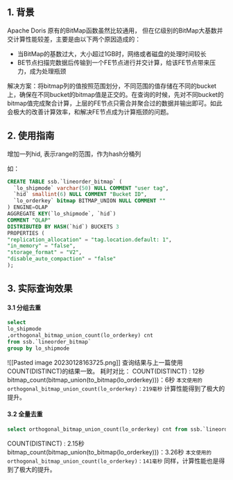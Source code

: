 ## 1. 背景

Apache Doris 原有的BitMap函数虽然比较通用， 但在亿级别的BitMap大基数并交计算性能较差，主要是由以下两个原因造成的：
* 当BitMap的基数过大，大小超过1GB时，网络或者磁盘的处理时间较长
* BE节点扫描完数据后传输到一个FE节点进行并交计算，给该FE节点带来压力，成为处理瓶颈


解决方案：将bitmap列的值按照范围划分，不同范围的值存储在不同的bucket上，确保在不同bucket的bitmap值是正交的。在查询的时候，先对不同bucket的bitmap值完成聚合计算，上层的FE节点只需合并聚合过的数据并输出即可。如此会极大的改善计算效率，和解决FE节点成为计算瓶颈的问题。

## 2. 使用指南

增加一列hid, 表示range的范围，作为hash分桶列

如：
```sql
CREATE TABLE ssb.`lineorder_bitmap` (
  `lo_shipmode` varchar(50) NULL COMMENT "user tag",
  `hid` smallint(6) NULL COMMENT "Bucket ID",
  `lo_orderkey` bitmap BITMAP_UNION NULL COMMENT ""
) ENGINE=OLAP
AGGREGATE KEY(`lo_shipmode`, `hid`)
COMMENT "OLAP"
DISTRIBUTED BY HASH(`hid`) BUCKETS 3
PROPERTIES (
"replication_allocation" = "tag.location.default: 1",
"in_memory" = "false",
"storage_format" = "V2",
"disable_auto_compaction" = "false"
);
```


## 3. 实际查询效果

#### 3.1 分组去重

```sql
select 
lo_shipmode
,orthogonal_bitmap_union_count(lo_orderkey) cnt
from ssb.`lineorder_bitmap` 
group by lo_shipmode
```

![[Pasted image 20230128163725.png]]
查询结果与上一篇使用COUNT(DISTINCT)的结果一致。
耗时对比：
COUNT(DISTINCT) : 12秒
bitmap_count(bitmap_union(to_bitmap(lo_orderkey)))：6秒
`本文使用的orthogonal_bitmap_union_count(lo_orderkey)：219毫秒`
计算性能得到了极大的提升。

#### 3.2 全量去重

```sql
select orthogonal_bitmap_union_count(lo_orderkey) cnt from ssb.`lineorder_bitmap`
```

COUNT(DISTINCT) : 2.15秒
bitmap_count(bitmap_union(to_bitmap(lo_orderkey)))：3.26秒
`本文使用的orthogonal_bitmap_union_count(lo_orderkey)：141毫秒`
同样，计算性能也是得到了极大的提升。







